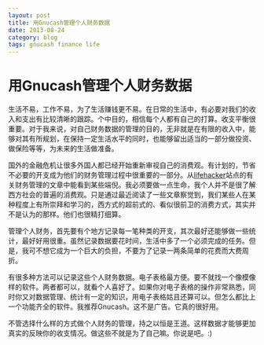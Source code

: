 ```yaml
---
layout: post
title: 用Gnucash管理个人财务数据
date: 2013-08-24
category: blog
tags: gnucash finance life
---
```


# 用Gnucash管理个人财务数据

生活不易，工作不易，为了生活赚钱更不易。在日常的生活中，有必要对我们的收入和支出有比较清晰的跟踪。个中目的，相信每个人都有自己的打算。收支平衡很重要。对于我来说，对自己财务数据的管理的目的，无非就是在有限的收入中，能够对其有所规划，在保持一定生活水平的同时，也能够留出适当的一部分做投资、做保险等等，为未来的生活做准备。

国外的金融危机让很多外国人都已经开始重新审视自己的消费观。有计划的，节省不必要的开支成为他们的财务管理过程中很重要的一部分。从[lifehacker](http://lifehacker.com)站点的有关财务管理的文章中能看到某些端倪。我必须要做一点生命，我个人并不是很了解西方社会的普遍的消费观。只是通过最近阅读了一些文章察觉到，我们某些人在某种程度上有所崇拜和学习的，西方式的超前式的、看似很前卫的消费方式，其实并不是认为的那样。他们也很精打细算。

管理个人财务，首先要有个地方记录每一笔种类的开支，其次最好还能够做一些统计，最好好用很重。虽然记录数据要花时间，生活中多了一个必须完成的任务。但是，我可不想它成为一个巨大的负担，不要为了记录一两条简单的花费而大费周折。

有很多种方法可以记录这些个人财务数据。电子表格最方便。要不就找一个像模像样的软件。两者都可以，就看个人喜好了。如果你对电子表格的操作非常熟悉，同时你又对数据管理、统计有一定的知识，用电子表格姑且还算可以。但怎么都比上一个功能齐全的软件。我推荐Gnucash。这不是广告。它真的很好用。

不管选择什么样的方式做个人财务的管理，持之以恒是王道。这样数据才能够更加真实的反映你的收支情况。做这些不就是为了自己嘛。你说是吧。:)
